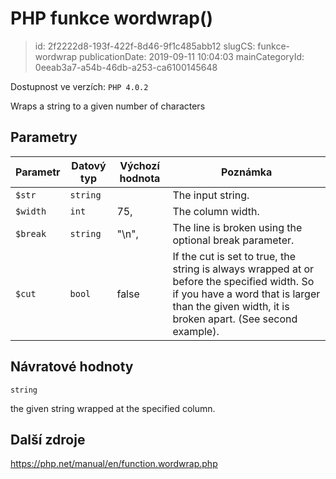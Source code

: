 PHP funkce wordwrap()
================================

> id: 2f2222d8-193f-422f-8d46-9f1c485abb12
> slugCS: funkce-wordwrap
> publicationDate: 2019-09-11 10:04:03
> mainCategoryId: 0eeab3a7-a54b-46db-a253-ca6100145648

Dostupnost ve verzích: `PHP 4.0.2`

Wraps a string to a given number of characters


Parametry
--------------

| Parametr | Datový typ | Výchozí hodnota | Poznámka |
|-----|-----|-----|-----|
| `$str` | `string` |  | The input string. |
| `$width` | `int` | 75, | The column width. |
| `$break` | `string` | "\n", | The line is broken using the optional break parameter. |
| `$cut` | `bool` | false | If the cut is set to true, the string is always wrapped at or before the specified width. So if you have a word that is larger than the given width, it is broken apart. (See second example). |


Návratové hodnoty
----------------

`string`

the given string wrapped at the specified column.

Další zdroje
------------

https://php.net/manual/en/function.wordwrap.php
